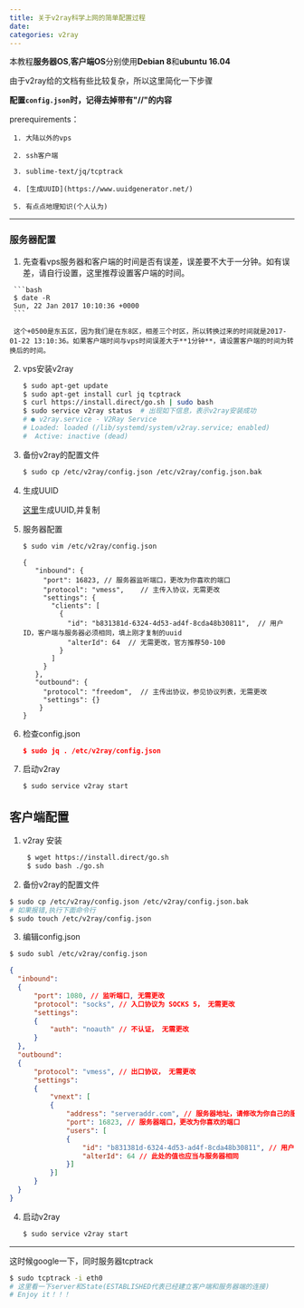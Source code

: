 ```yaml
---
title: 关于v2ray科学上网的简单配置过程
date:
categories: v2ray
---
```



本教程**服务器OS**,**客户端OS**分别使用**Debian 8**和**ubuntu 16.04**

由于v2ray给的文档有些比较复杂，所以这里简化一下步骤

<!-- more -->


**配置`config.json`时，记得去掉带有"//"的内容**


prerequirements：

     1. 大陆以外的vps

     2. ssh客户端

     3. sublime-text/jq/tcptrack

     4. [生成UUID](https://www.uuidgenerator.net/)

     5. 有点点地理知识(个人认为)

---


### 服务器配置

   1. 先查看vps服务器和客户端的时间是否有误差，误差要不大于一分钟。如有误差，请自行设置，这里推荐设置客户端的时间。

     ```bash
     $ date -R
     Sun, 22 Jan 2017 10:10:36 +0000
     ```

     这个+0500是东五区，因为我们是在东8区，相差三个时区，所以转换过来的时间就是2017-01-22 13:10:36。如果客户端时间与vps时间误差大于**1分钟**，请设置客户端的时间为转换后的时间。

   2. vps安装v2ray
         ```bash
         $ sudo apt-get update
         $ sudo apt-get install curl jq tcptrack
         $ curl https://install.direct/go.sh | sudo bash
         $ sudo service v2ray status  # 出现如下信息，表示v2ray安装成功
         # ● v2ray.service - V2Ray Service
         # Loaded: loaded (/lib/systemd/system/v2ray.service; enabled)
         #  Active: inactive (dead)
         ```
   3. 备份v2ray的配置文件

         ```bash
         $ sudo cp /etc/v2ray/config.json /etc/v2ray/config.json.bak
         ```
   4. 生成UUID

        [这里](https://www.uuidgenerator.net/)生成UUID,并复制

   5. 服务器配置

        ```bash
        $ sudo vim /etc/v2ray/config.json
        ```
       ```
       {
          "inbound": {
            "port": 16823, // 服务器监听端口，更改为你喜欢的端口
            "protocol": "vmess",    // 主传入协议，无需更改
            "settings": {
              "clients": [
                {
                  "id": "b831381d-6324-4d53-ad4f-8cda48b30811",  // 用户 ID，客户端与服务器必须相同，填上刚才复制的uuid
                  "alterId": 64  // 无需更改，官方推荐50-100
                }
              ]
            }
          },
          "outbound": {
            "protocol": "freedom",  // 主传出协议，参见协议列表，无需更改
            "settings": {}
           }
       }
       ```

   6. 检查config.json
      ```json
      $ sudo jq . /etc/v2ray/config.json
      ```
   7. 启动v2ray
      ```bash
      $ sudo service v2ray start
      ```

## 客户端配置
1. v2ray 安装
   ```bash
    $ wget https://install.direct/go.sh
    $ sudo bash ./go.sh
    ```
2. 备份v2ray的配置文件

  ```bash
  $ sudo cp /etc/v2ray/config.json /etc/v2ray/config.json.bak
  # 如果报错,执行下面命令行
  $ sudo touch /etc/v2ray/config.json
  ```
3. 编辑config.json
  ```bash
  $ sudo subl /etc/v2ray/config.json
  ```
  ```json
  {
    "inbound":
    {
        "port": 1080, // 监听端口, 无需更改
        "protocol": "socks", // 入口协议为 SOCKS 5， 无需更改
        "settings":
        {
            "auth": "noauth" // 不认证， 无需更改
        }
    },
    "outbound":
    {
        "protocol": "vmess", // 出口协议， 无需更改
        "settings":
        {
            "vnext": [
            {
                "address": "serveraddr.com", // 服务器地址，请修改为你自己的服务器 ip 或域名
                "port": 16823, // 服务器端口，更改为你喜欢的端口
                "users": [
                {
                    "id": "b831381d-6324-4d53-ad4f-8cda48b30811", // 用户 ID，必须与服务器端配置相同，填上刚才生成的UUID
                    "alterId": 64 // 此处的值也应当与服务器相同
                }]
            }]
        }
    }
}
```
4. 启动v2ray
    ```bash
    $ sudo service v2ray start
    ```
----

这时候google一下，同时服务器tcptrack

```bash
$ sudo tcptrack -i eth0
# 这里看一下server和State(ESTABLISHED代表已经建立客户端和服务器端的连接)
# Enjoy it！！！
```

